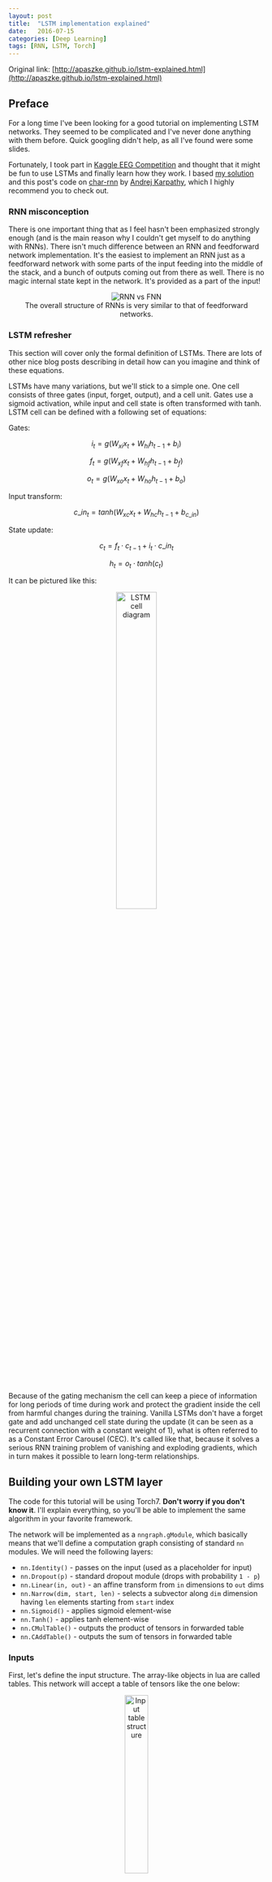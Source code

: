 ```yaml
---
layout: post
title:  "LSTM implementation explained"
date:   2016-07-15
categories: [Deep Learning]  
tags: [RNN, LSTM, Torch]
---
```

Original link: [http://apaszke.github.io/lstm-explained.html](http://apaszke.github.io/lstm-explained.html)

## Preface
For a long time I've been looking for a good tutorial on implementing LSTM networks.
They seemed to be complicated and I've never done anything with them before.
Quick googling didn't help, as all I've found were some slides.

Fortunately, I took part in [Kaggle EEG Competition](https://www.kaggle.com/c/grasp-and-lift-eeg-detection) and thought that it might be fun
to use LSTMs and finally learn how they work. I based [my solution](https://github.com/apaszke/kaggle-grasp-and-lift) and this post's code on [char-rnn](https://github.com/karpathy/char-rnn)
by [Andrej Karpathy](https://karpathy.github.io),
which I highly recommend you to check out.

### RNN misconception
There is one important thing that as I feel
hasn't been emphasized strongly enough (and is the main reason why I couldn't get myself to
do anything with RNNs). There isn't much difference between an RNN and
feedforward network implementation. It's the easiest to implement an RNN just
as a feedforward network with some parts of the input feeding into the middle of the stack,
and a bunch of outputs coming out from there as well. There is no magic internal state
kept in the network. It's provided as a part of the input!

<div align="center">
    <img src="/assets/posts/lstm-explained/RNNvsFNN.svg"  alt="RNN vs FNN" />
    <div class="label">
        The overall structure of RNNs is very similar to that of feedforward networks.
    </div>
</div>

### LSTM refresher

This section will cover only the formal definition of LSTMs. There are lots of other nice
blog posts describing in detail how can you imagine and think of these equations.

LSTMs have many variations,
but we'll stick to a simple one. One cell consists of three gates (input, forget, output),
and a cell unit. Gates use a sigmoid activation, while input and cell state is often
transformed with tanh. LSTM cell can be defined with a following set of equations:

Gates:

$$i_{t} = g(W_{xi}x_{t} + W_{hi}h_{t-1} + b_{i})$$

$$f_{t} = g(W_{xf}x_{t} + W_{hf}h_{t-1} + b_{f})$$

$$o_{t} = g(W_{xo}x_{t} + W_{ho}h_{t-1} + b_{o})$$

Input transform:

$$c\_in_{t} = tanh(W_{xc}x_{t} + W_{hc}h_{t-1} + b_{c\_in})$$

State update:

$$c_{t} = f_{t} \cdot c_{t-1} + i_{t} \cdot c\_in_{t}$$

$$h_{t} = o_{t} \cdot tanh(c_{t})$$

It can be pictured like this:

<div align="center">
  <img alt="LSTM cell diagram" src="/assets/posts/lstm-explained/cell.svg" style="width: 40%">
</div>

Because of the gating mechanism the cell can keep a piece of information for long
periods of time during work and protect the gradient inside the cell from harmful changes during the training.
Vanilla LSTMs don't have a forget gate and add unchanged cell state
during the update (it can be seen as a recurrent connection with a constant weight of 1),
what is often referred to as a Constant Error Carousel (CEC).
It's called like that, because it solves a serious RNN training problem of vanishing and exploding gradients,
which in turn makes it possible to learn long-term relationships.

## Building your own LSTM layer
The code for this tutorial will be using Torch7.
**Don't worry if you don't know it**. I'll explain everything, so you'll be able
to implement the same algorithm in your favorite framework.

The network will be implemented as a `nngraph.gModule`, which basically means that we'll define
a computation graph consisting of standard `nn` modules.
We will need the following layers:

* `nn.Identity()` - passes on the input (used as a placeholder for input)
* `nn.Dropout(p)` - standard dropout module (drops with probability `1 - p`)
* `nn.Linear(in, out)` - an affine transform from `in` dimensions to `out` dims
* `nn.Narrow(dim, start, len)` - selects a subvector along `dim` dimension having `len` elements starting from `start` index
* `nn.Sigmoid()` - applies sigmoid element-wise
* `nn.Tanh()` - applies tanh element-wise
* `nn.CMulTable()` - outputs the product of tensors in forwarded table
* `nn.CAddTable()` - outputs the sum of tensors in forwarded table

### Inputs

First, let's define the input structure. The array-like objects in lua
are called tables. This network will accept a table of tensors like the one below:
<div align="center">
  <img src="/assets/posts/lstm-explained/input_table.svg" alt="Input table structure" style="width: 30%;"/>
</div>

{% highlight lua %}
local inputs = {}
table.insert(inputs, nn.Identity()())   -- network input
table.insert(inputs, nn.Identity()())   -- c at time t-1
table.insert(inputs, nn.Identity()())   -- h at time t-1
local input = inputs[1]
local prev_c = inputs[2]
local prev_h = inputs[3]
{% endhighlight %}

Identity modules will just copy whatever we provide to the network into the graph.

### Computing gate values

To make our implementation faster we will be applying the transformations of the whole
LSTM layer simultaneously.

{% highlight lua %}
local i2h = nn.Linear(input_size, 4 * rnn_size)(input)  -- input to hidden
local h2h = nn.Linear(rnn_size, 4 * rnn_size)(prev_h)   -- hidden to hidden
local preactivations = nn.CAddTable()({i2h, h2h})       -- i2h + h2h
{% endhighlight %}

If you're unfamiliar with `nngraph` it probably seems strange that we're constructing
a module and already calling it once more with a graph node. What actually happens is that the
second call converts the `nn.Module` to `nngraph.gModule` and the argument specifies it's parent in the graph.

`preactivations` outputs a vector created by a linear transform of input
and previous hidden state. These are raw values which will be used to compute the
gate activations and the cell input. This vector is divided into 4 parts, each
of size `rnn_size`. The first will be used for in gates, second for forget gates,
third for out gates and the last one as a cell input (so the indices of respective gates
and input of a cell number \\(i\\) are
\\(\left\\{i,\ \text{rnn_size}+i,\ 2\cdot\text{rnn_size}+i,\  3\cdot\text{rnn_size}+i\right\\}\\)).

<div align="center">
  <img src="/assets/posts/lstm-explained/graph1_full.svg" alt="First graph part" style="width: 30%;"/>
 </div>
  <div align="center">
  <img src="/assets/posts/lstm-explained/preactivation_graph.svg" alt="First part closeup" style="width: 40%;"/>
</div>

Next, we have to apply a nonlinearity, but while all the gates use the sigmoid,
we will use a tanh for the input preactivation. Because of this, we will place two `nn.Narrow`
modules, which will select appropriate parts of the preactivation vector.

{% highlight lua %}
-- gates
local pre_sigmoid_chunk = nn.Narrow(2, 1, 3 * rnn_size)(preactivations)
local all_gates = nn.Sigmoid()(pre_sigmoid_chunk)

-- input
local in_chunk = nn.Narrow(2, 3 * rnn_size + 1, rnn_size)(preactivations)
local in_transform = nn.Tanh()(in_chunk)
{% endhighlight %}

After the nonlinearities we have to place a couple more `nn.Narrow`s and we have the gates done!

{% highlight lua %}
local in_gate = nn.Narrow(2, 1, rnn_size)(all_gates)
local forget_gate = nn.Narrow(2, rnn_size + 1, rnn_size)(all_gates)
local out_gate = nn.Narrow(2, 2 * rnn_size + 1, rnn_size)(all_gates)
{% endhighlight %}

<div align="center">
  <img src="/assets/posts/lstm-explained/graph2_full.svg" alt="Second graph part" style="width: 30%;"/>
  <img src="/assets/posts/lstm-explained/gates.svg" alt="Second part closeup" style="width: 40%;"/>
</div>

### Cell and hidden state

Having computed the gate values we can now calculate the current cell state. All that's required are just
two `nn.CMulTable` modules (one for \\(f \cdot c_{t-1}^{l}\\) and one for \\(i \cdot x\\)),
and a `nn.CAddTable` to sum them up to a current cell state.

{% highlight lua %}
-- previous cell state contribution
local c_forget = nn.CMulTable()({forget_gate, prev_c})
-- input contribution
local c_input = nn.CMulTable()({in_gate, in_transform})
-- next cell state
local next_c = nn.CAddTable()({
  c_forget,
  c_input
})
{% endhighlight %}

It's finally time to implement hidden state calculation. It's the simplest part, because it just
involves applying tanh to current cell state (`nn.Tanh`) and multiplying it with an output gate
(`nn.CMulTable`).

{% highlight lua %}
local c_transform = nn.Tanh()(next_c)
local next_h = nn.CMulTable()({out_gate, c_transform})
{% endhighlight %}

<div align="center">
  <img src="/assets/posts/lstm-explained/graph3_full.svg" alt="Third graph part" style="width: 30%;"/>
  <img src="/assets/posts/lstm-explained/state_calculation.svg" alt="Third part closeup" style="width: 40%;"/>
</div>

### Defining the module

Now, if you want to export the whole graph as a standalone module you can wrap it like that:

{% highlight lua %}
-- module outputs
outputs = {}
table.insert(outputs, next_c)
table.insert(outputs, next_h)

-- packs the graph into a convenient module with standard API (:forward(), :backward())
return nn.gModule(inputs, outputs)
{% endhighlight %}

### Examples

LSTM layer implementation is available [here](/assets/posts/lstm-explained/LSTM.lua).
You can use it like that:

{% highlight bash %}
th> LSTM = require 'LSTM.lua'
                                                                      [0.0224s]
th> layer = LSTM.create(3, 2)
                                                                      [0.0019s]
th> layer:forward({torch.randn(1,3), torch.randn(1,2), torch.randn(1,2)})
{
  1 : DoubleTensor - size: 1x2
  2 : DoubleTensor - size: 1x2
}
                                                                      [0.0005s]
{% endhighlight %}

To make a multi-layer LSTM network you can forward subsequent layers in a for loop,
taking `next_h` from previous layer as next layer's input. You can check [this example](/assets/posts/lstm-explained/multilayer.lua).

### Training

If you're interested please leave a comment and I'll try to expand this post!

## That's it!

That's it. It's quite easy to implement any RNN when you understand how to deal with the hidden state.
After connecting several layers just put a regular MLP on top and connect it to last
layer's hidden state and you're done!

Here are some nice papers on RNNs if you're interested:

* [Visualizing and Understanding Recurrent Networks](http://arxiv.org/abs/1506.02078)
* [An Empirical Exploration of Recurrent Network Architectures](http://www.jmlr.org/proceedings/papers/v37/jozefowicz15.pdf)
* [Recurrent Neural Network Regularization](http://arxiv.org/abs/1409.2329)
* [Sequence to Sequence Learning with Neural Networks](http://papers.nips.cc/paper/5346-sequence-to-sequence-learning-with-neural-networks.pdf)


<script>
  var disqus_identifier = 'lstm-explained';
  var disqus_title = '{{ page.title }}'
  var disqus_url = '{{ page.url | prepend: site.baseurl | prepend: site.url }}'
</script>
